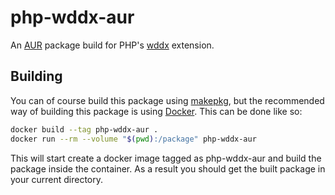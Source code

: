 # php-wddx-aur
An [AUR] package build for PHP's [wddx] extension.

## Building
You can of course build this package using [makepkg], but the recommended way
of building this package is using [Docker].  This can be done like so:

```bash
docker build --tag php-wddx-aur .
docker run --rm --volume "$(pwd):/package" php-wddx-aur
```

This will start create a docker image tagged as php-wddx-aur and build the
package inside the container.  As a result you should get the built package in
your current directory.

[AUR]: https://aur.archlinux.org/
[wddx]: http://php.net/wddx
[makepkg]: https://wiki.archlinux.org/index.php/Makepkg
[Docker]: https://www.docker.com/
